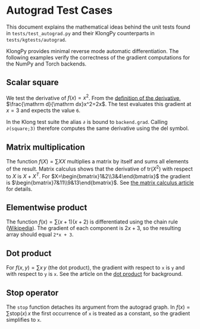 # Autograd Test Cases

This document explains the mathematical ideas behind the unit tests found in
`tests/test_autograd.py` and their KlongPy counterparts in
`tests/kgtests/autograd`.

KlongPy provides minimal reverse mode automatic differentiation.  The following
examples verify the correctness of the gradient computations for the NumPy and
Torch backends.

## Scalar square

We test the derivative of $f(x)=x^2$.  From the
[definition of the derivative](https://en.wikipedia.org/wiki/Derivative),
$\frac{\mathrm d}{\mathrm dx}x^2=2x$.  The test evaluates this gradient at
$x=3$ and expects the value `6`.

In the Klong test suite the alias ``∂`` is bound to ``backend.grad``.  Calling
``∂(square;3)`` therefore computes the same derivative using the del symbol.

## Matrix multiplication

The function $f(X)=\sum X X$ multiplies a matrix by itself and sums all
elements of the result.  Matrix calculus shows that the derivative of
$\mathrm{tr}(X^2)$ with respect to $X$ is $X+X^T$.
For
$X=\begin{bmatrix}1&2\\3&4\end{bmatrix}$
the gradient is
$\begin{bmatrix}7&11\\9&13\end{bmatrix}$.
See
[the matrix calculus article](https://en.wikipedia.org/wiki/Matrix_calculus)
for details.

## Elementwise product

The function $f(x)=\sum (x+1)(x+2)$ is differentiated using the chain rule
([Wikipedia](https://en.wikipedia.org/wiki/Chain_rule)).  The gradient of each
component is $2x+3$, so the resulting array should equal `2*x + 3`.

## Dot product

For $f(x,y)=\sum x\,y$ (the dot product), the gradient with respect to `x` is
`y` and with respect to `y` is `x`.
See the article on the
[dot product](https://en.wikipedia.org/wiki/Dot_product) for background.

## Stop operator

The `stop` function detaches its argument from the autograd graph.  In
$f(x)=\sum\mathrm{stop}(x)\,x$ the first occurrence of `x` is treated as a
constant, so the gradient simplifies to `x`.
